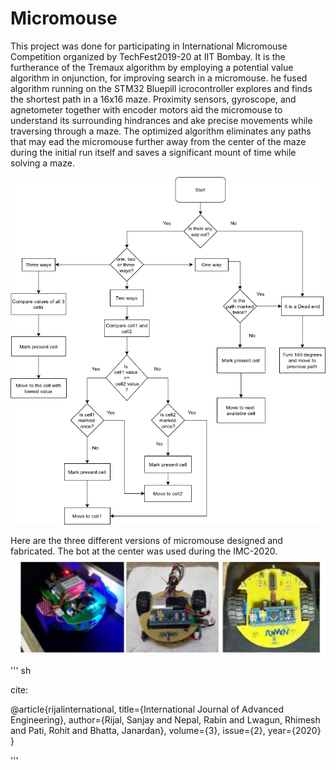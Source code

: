 # Micromouse
This project was done for participating in International Micromouse Competition organized by
TechFest2019-20 at IIT Bombay. It is
the furtherance of the Tremaux algorithm by employing a potential value algorithm in onjunction, for improving search in a micromouse.  he fused algorithm running on the STM32 Bluepill icrocontroller explores and finds the shortest path in a 16x16 maze. Proximity sensors, gyroscope, and agnetometer together with encoder motors aid the micromouse to understand its surrounding hindrances and ake precise movements while traversing through a maze. The optimized algorithm eliminates any paths that may ead the micromouse further away from the center of the maze during the initial run itself and saves a significant mount of time while solving a maze.

![flowchart](/Figures/flow-chart.png)

Here are the three different versions of micromouse designed and fabricated. The bot at the center was used during the IMC-2020.
![bots](/Figures/bots.png)

'''
sh

cite:

@article{rijalinternational,
  title={International Journal of Advanced Engineering},
  author={Rijal, Sanjay and Nepal, Rabin and Lwagun, Rhimesh and Pati, Rohit and Bhatta, Janardan},
  volume={3},
  issue={2},
  year={2020}
}

'''
